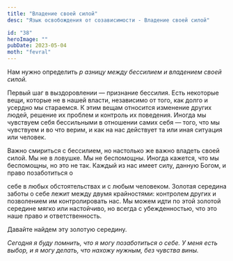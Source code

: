 ```yaml
---
title: "Владение своей силой"
desc: "Язык освобождения от созависимости - Владение своей силой"

id: "38"
heroImage: ""
pubDate: 2023-05-04
moth: "fevral"
---
```


Нам нужно определить _р_ _азницу между бессилием и владением своей силой._

Первый шаг в выздоровлении — признание бессилия. Есть некоторые вещи, которые
не в нашей власти, независимо от того, как долго и усердно мы стараемся. К
этим вещам относится изменение других людей, решение их проблем и контроль их
поведения. Иногда мы чувствуем себя бессильными в отношении самих себя — того,
что мы чувствуем и во что верим, и как на нас действует та или иная ситуация
или человек.

Важно смириться с бессилием, но настолько же важно владеть своей силой. Мы не
в ловушке. Мы не беспомощны. Иногда кажется, что мы беспомощны, но это не так.
Каждый из нас имеет силу, данную Богом, и право позаботиться о

себе в любых обстоятельствах и с любым человеком. Золотая середина заботы о
себе лежит между двумя крайностями: контролем других и позволением им
контролировать нас. Мы можем идти по этой золотой середине мягко или
настойчиво, но всегда с убежденностью, что это наше право и ответственность.

Давайте найдем эту золотую середину.

_Сегодня_ _я_ _буду_ _помнить,_ _что_ _я_ _могу_ _позаботиться_ _о_ _себе._
_У_ _меня_ _есть_ _выбор,_ _и_ _я_ _могу_ _делать,_ _что_ _нахожу_ _нужным,_
_без_ _чувства_ _вины._
